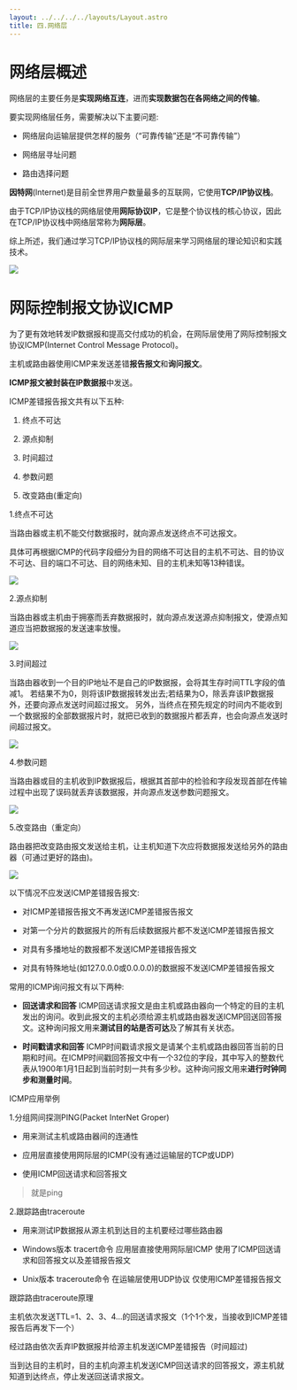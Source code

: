 ```yaml
---
layout: ../../../../layouts/Layout.astro
title: 四.网络层
---
```


# 网络层概述

网络层的主要任务是**实现网络互连**，进而**实现数据包在各网络之间的传输**。

要实现网络层任务，需要解决以下主要问题:

- 网络层向运输层提供怎样的服务（“可靠传输”还是“不可靠传输”）

- 网络层寻址问题

- 路由选择问题

**因特网**(Internet)是目前全世界用户数量最多的互联网，它使用**TCP/IP协议栈**。

由于TCP/IP协议栈的网络层使用**网际协议IP**，它是整个协议栈的核心协议，因此在TCP/IP协议栈中网络层常称为**网际层**。

综上所述，我们通过学习TCP/IP协议栈的网际层来学习网络层的理论知识和实践技术。

![](https://img.0pt.icu/computernet/4-1/4-1-1.png)


# 网际控制报文协议ICMP

为了更有效地转发lP数据报和提高交付成功的机会，在网际层使用了网际控制报文协议ICMP(Internet Control Message Protocol)。

主机或路由器使用ICMP来发送差错**报告报文**和**询问报文**。

**ICMP报文被封装在IP数据报**中发送。

ICMP差错报告报文共有以下五种:

1. 终点不可达

2. 源点抑制

3. 时间超过

4. 参数问题

5. 改变路由(重定向)

1.终点不可达

当路由器或主机不能交付数据报时，就向源点发送终点不可达报文。

具体可再根据ICMP的代码字段细分为目的网络不可达目的主机不可达、目的协议不可达、目的端口不可达、目的网络未知、目的主机未知等13种错误。

![](https://img.0pt.icu/computernet/4-8/4-8-2.png)

2.源点抑制

当路由器或主机由于拥塞而丢弃数据报时，就向源点发送源点抑制报文，使源点知道应当把数据报的发送速率放慢。

![](https://img.0pt.icu/computernet/4-8/4-8-3.png)

3.时间超过

当路由器收到一个目的IP地址不是自己的IP数据报，会将其生存时间TTL字段的值减1。
若结果不为0，则将该IP数据报转发出去;若结果为O，除丢弃该IP数据报外，还要向源点发送时间超过报文。
另外，当终点在预先规定的时间内不能收到一个数据报的全部数据报片时，就把已收到的数据报片都丢弃，也会向源点发送时间超过报文。

![](https://img.0pt.icu/computernet/4-8/4-8-4.png)

4.参数问题

当路由器或目的主机收到IP数据报后，根据其首部中的检验和字段发现首部在传输过程中出现了误码就丢弃该数据报，并向源点发送参数问题报文。

![](https://img.0pt.icu/computernet/4-8/4-8-5.png)

5.改变路由（重定向）

路由器把改变路由报文发送给主机，让主机知道下次应将数据报发送给另外的路由器（可通过更好的路由)。

![](https://img.0pt.icu/computernet/4-8/4-8-6.png)

以下情况不应发送ICMP差错报告报文:

- 对ICMP差错报告报文不再发送ICMP差错报告报文

- 对第一个分片的数据报片的所有后续数据报片都不发送ICMP差错报告报文

- 对具有多播地址的数报都不发送ICMP差错报告报文

- 对具有特殊地址(如127.0.0.0或0.0.0.0)的数据报不发送ICMP差错报告报文

常用的ICMP询问报文有以下两种:

- **回送请求和回答**    ICMP回送请求报文是由主机或路由器向一个特定的目的主机发出的询问。收到此报文的主机必须给源主机或路由器发送ICMP回送回答报文。这种询问报文用来**测试目的站是否可达**及了解其有关状态。

- **时间戳请求和回答**     ICMP时间戳请求报文是请某个主机或路由器回答当前的日期和时间。在ICMP时间戳回答报文中有一个32位的字段，其中写入的整数代表从1900年1月1日起到当前时刻一共有多少秒。这种询问报文用来**进行时钟同步和测量时间**。

ICMP应用举例

1.分组网间探测PING(Packet InterNet Groper)

- 用来测试主机或路由器间的连通性

- 应用层直接使用网际层的ICMP(没有通过运输层的TCP或UDP)

- 使用ICMP回送请求和回答报文

> 就是ping

2.跟踪路由traceroute

- 用来测试IP数据报从源主机到达目的主机要经过哪些路由器

- Windows版本    tracert命令    应用层直接使用网际层ICMP    使用了ICMP回送请求和回答报文以及差错报告报文

- Unix版本    traceroute命令    在运输层使用UDP协议    仅使用ICMP差错报告报文

跟踪路由traceroute原理

主机依次发送TTL=1、2、3、4...的回送请求报文（1个1个发，当接收到ICMP差错报告后再发下一个）

经过路由依次丢弃IP数据报并给源主机发送ICMP差错报告（时间超过)

当到达目的主机时，目的主机向源主机发送ICMP回送请求的回答报文，源主机就知道到达终点，停止发送回送请求报文。
